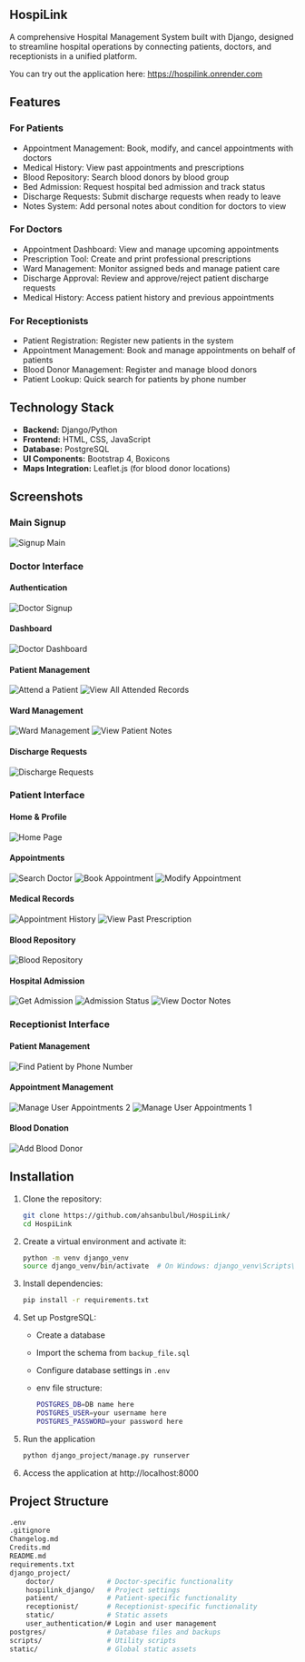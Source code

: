 ## HospiLink
A comprehensive Hospital Management System built with Django, designed to streamline hospital operations by connecting patients, doctors, and receptionists in a unified platform.

You can try out the application here: https://hospilink.onrender.com


## Features
### For Patients
- Appointment Management: Book, modify, and cancel appointments with doctors
- Medical History: View past appointments and prescriptions
- Blood Repository: Search blood donors by blood group
- Bed Admission: Request hospital bed admission and track status
- Discharge Requests: Submit discharge requests when ready to leave
- Notes System: Add personal notes about condition for doctors to view

### For Doctors
- Appointment Dashboard: View and manage upcoming appointments
- Prescription Tool: Create and print professional prescriptions
- Ward Management: Monitor assigned beds and manage patient care
- Discharge Approval: Review and approve/reject patient discharge requests
- Medical History: Access patient history and previous appointments

### For Receptionists
- Patient Registration: Register new patients in the system
- Appointment Management: Book and manage appointments on behalf of patients
- Blood Donor Management: Register and manage blood donors
- Patient Lookup: Quick search for patients by phone number

## Technology Stack
- **Backend:** Django/Python
- **Frontend:** HTML, CSS, JavaScript
- **Database:** PostgreSQL
- **UI Components:** Bootstrap 4, Boxicons
- **Maps Integration:** Leaflet.js (for blood donor locations)

## Screenshots

### Main Signup

![Signup Main](https://github.com/user-attachments/assets/1a98994f-f3b9-4769-bcca-75ef46871f5f)

### Doctor Interface

#### Authentication
![Doctor Signup](https://github.com/user-attachments/assets/6632e433-62ed-4ce5-b2de-96c4f8baf5f2)

#### Dashboard
![Doctor Dashboard](https://github.com/user-attachments/assets/1fa726c8-d521-4b35-a96c-169f6a7691d2)

#### Patient Management
![Attend a Patient](https://github.com/user-attachments/assets/6f259f7a-3452-4c39-8279-f1b71a75cef4)
![View All Attended Records](https://github.com/user-attachments/assets/2b0a2798-bbd9-4635-855c-a5d6769e6e15)


#### Ward Management
![Ward Management](https://github.com/user-attachments/assets/3757786f-8a1e-41ea-b180-3ac544055a22)
![View Patient Notes](https://github.com/user-attachments/assets/0242ddbc-223d-49ad-9649-a34fca32b57a)

#### Discharge Requests
![Discharge Requests](https://github.com/user-attachments/assets/080ddd57-27b1-4e78-a1b3-d6385a785ef4)

### Patient Interface

#### Home & Profile
![Home Page](https://github.com/user-attachments/assets/8c53c417-9dc3-4d9c-8f25-a7cf72a31f2a)


#### Appointments
![Search Doctor](https://github.com/user-attachments/assets/0de373c9-49d4-46c7-8bf7-691526ce4994)
![Book Appointment](https://github.com/user-attachments/assets/ce2af502-01c0-4ef6-9d23-e819303d807d)
![Modify Appointment](https://github.com/user-attachments/assets/3c651f37-21fd-4815-9555-2f821fe341fa)


#### Medical Records
![Appointment History](https://github.com/user-attachments/assets/e415fb9d-16e2-4347-b14a-89cd401241a1)
![View Past Prescription](https://github.com/user-attachments/assets/90b660f8-538c-4ce2-beb6-d2bf3cfb4dab)

#### Blood Repository
![Blood Repository](https://github.com/user-attachments/assets/c70b1b71-7da0-4a69-87f9-45d24dee7609)


#### Hospital Admission
![Get Admission](https://github.com/user-attachments/assets/8bb2264e-0d4a-4c39-b14c-ca30c8223dd6)
![Admission Status](https://github.com/user-attachments/assets/fe87f8fd-2d7a-4a2a-aeb0-408e7771fcc9)
![View Doctor Notes](https://github.com/user-attachments/assets/2f8cce8c-bc46-4738-b851-6ad121d0fcd0)

### Receptionist Interface

#### Patient Management
![Find Patient by Phone Number](https://github.com/user-attachments/assets/11445710-576c-4df2-abb4-e04fbe8d5f28)

#### Appointment Management
![Manage User Appointments 2](https://github.com/user-attachments/assets/321db618-c3ec-4ca2-b17c-e9b84d4d0056)
![Manage User Appointments 1](https://github.com/user-attachments/assets/a7f9165b-c246-4720-b76e-8d0ec2d7ac70)


#### Blood Donation
![Add Blood Donor](https://github.com/user-attachments/assets/c4ab6ead-e551-4a11-a816-89038fb9beb9)

## Installation
1. Clone the repository:
   ```bash
   git clone https://github.com/ahsanbulbul/HospiLink/
   cd HospiLink
   ```
2. Create a virtual environment and activate it:
   ```bash
   python -m venv django_venv
   source django_venv/bin/activate  # On Windows: django_venv\Scripts\activate
   ```
3. Install dependencies:
   ```bash
   pip install -r requirements.txt
   ```
4. Set up PostgreSQL:

    - Create a database
    - Import the schema from ```backup_file.sql```
    - Configure database settings in ```.env```

    - env file structure:
      ```bash
      POSTGRES_DB=DB name here
      POSTGRES_USER=your username here
      POSTGRES_PASSWORD=your password here
      ```
    
5. Run the application
   ```bash
   python django_project/manage.py runserver
   ```
6. Access the application at http://localhost:8000

## Project Structure
```bash
.env
.gitignore
Changelog.md
Credits.md
README.md
requirements.txt
django_project/
    doctor/             # Doctor-specific functionality
    hospilink_django/   # Project settings
    patient/            # Patient-specific functionality 
    receptionist/       # Receptionist-specific functionality
    static/             # Static assets
    user_authentication/# Login and user management
postgres/               # Database files and backups
scripts/                # Utility scripts
static/                 # Global static assets
```

